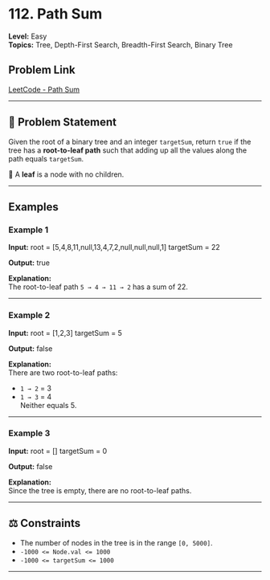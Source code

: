 # 112. Path Sum

**Level:** Easy  
**Topics:** Tree, Depth-First Search, Breadth-First Search, Binary Tree

## Problem Link
[LeetCode - Path Sum](https://leetcode.com/problems/path-sum/)

---

## 📌 Problem Statement

Given the root of a binary tree and an integer `targetSum`, return `true` if the tree has a **root-to-leaf path** such that adding up all the values along the path equals `targetSum`.

🔹 A **leaf** is a node with no children.

---

## Examples

### Example 1
**Input:**
root = [5,4,8,11,null,13,4,7,2,null,null,null,1]
targetSum = 22

**Output:**
true

**Explanation:**  
The root-to-leaf path `5 → 4 → 11 → 2` has a sum of 22.

---

### Example 2
**Input:**
root = [1,2,3]
targetSum = 5

**Output:**
false

**Explanation:**  
There are two root-to-leaf paths:
- `1 → 2` = 3
- `1 → 3` = 4  
  Neither equals 5.

---

### Example 3
**Input:**
root = []
targetSum = 0

**Output:**
false

**Explanation:**  
Since the tree is empty, there are no root-to-leaf paths.

---

## ⚖️ Constraints
- The number of nodes in the tree is in the range `[0, 5000]`.
- `-1000 <= Node.val <= 1000`
- `-1000 <= targetSum <= 1000`

---